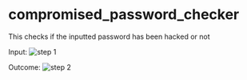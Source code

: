 # compromised_password_checker
This checks if the inputted password has been hacked or not

Input:
![step 1](https://user-images.githubusercontent.com/62721390/139567464-c0e76342-fd23-4a91-a67d-bbd909864839.jpg)

Outcome:
![step 2](https://user-images.githubusercontent.com/62721390/139567470-1acc45f4-5630-46f6-99bf-c7cc3f6897d5.jpg)
